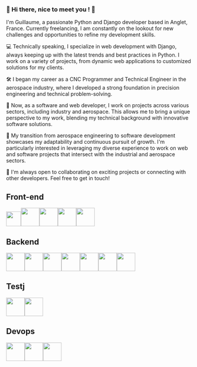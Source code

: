 ### 👋 Hi there, nice to meet you ! 👋

I'm Guillaume, a passionate Python and Django developer based in Anglet, France. Currently freelancing, I am constantly on the lookout for new challenges and opportunities to refine my development skills.

💻 Technically speaking, I specialize in web development with Django, always keeping up with the latest trends and best practices in Python. I work on a variety of projects, from dynamic web applications to customized solutions for my clients.

🛠️ I began my career as a CNC Programmer and Technical Engineer in the aerospace industry, where I developed a strong foundation in precision engineering and technical problem-solving.

💼 Now, as a software and web developer, I work on projects across various sectors, including industry and aerospace. This allows me to bring a unique perspective to my work, blending my technical background with innovative software solutions.

🌟 My transition from aerospace engineering to software development showcases my adaptability and continuous pursuit of growth. I'm particularly interested in leveraging my diverse experience to work on web and software projects that intersect with the industrial and aerospace sectors.

🚀 I'm always open to collaborating on exciting projects or connecting with other developers. Feel free to get in touch!

## Front-end

<img src="https://cdn.jsdelivr.net/gh/devicons/devicon@latest/icons/javascript/javascript-original.svg" height="40"/><img src="https://cdn.jsdelivr.net/gh/devicons/devicon@latest/icons/html5/html5-original-wordmark.svg" height="50"/><img src="https://cdn.jsdelivr.net/gh/devicons/devicon@latest/icons/css3/css3-original-wordmark.svg" height="50"/><img src="https://cdn.jsdelivr.net/gh/devicons/devicon@latest/icons/bootstrap/bootstrap-original.svg" height="50" /><img src="https://cdn.jsdelivr.net/gh/devicons/devicon@latest/icons/webpack/webpack-original-wordmark.svg" height="50"/>

## Backend

<img src="https://cdn.jsdelivr.net/gh/devicons/devicon@latest/icons/python/python-original.svg" height="50"/><img src="https://cdn.jsdelivr.net/gh/devicons/devicon@latest/icons/django/django-plain.svg" height="50" /><img src="https://cdn.jsdelivr.net/gh/devicons/devicon@latest/icons/djangorest/djangorest-plain.svg" height="50"/><img src="https://cdn.jsdelivr.net/gh/devicons/devicon@latest/icons/postman/postman-original-wordmark.svg" height="50"/><img src="https://cdn.jsdelivr.net/gh/devicons/devicon@latest/icons/postgresql/postgresql-original-wordmark.svg" height="50"/><img src="https://cdn.jsdelivr.net/gh/devicons/devicon@latest/icons/rabbitmq/rabbitmq-original-wordmark.svg" height="50"/><img src="https://cdn.jsdelivr.net/gh/devicons/devicon@latest/icons/redis/redis-original-wordmark.svg" height="50"/>

## Testj

<img src="https://cdn.jsdelivr.net/gh/devicons/devicon@latest/icons/pytest/pytest-original-wordmark.svg" height="50"/><img src="https://cdn.jsdelivr.net/gh/devicons/devicon@latest/icons/selenium/selenium-original.svg" height="50"/>

## Devops

<img src="https://cdn.jsdelivr.net/gh/devicons/devicon@latest/icons/sentry/sentry-original-wordmark.svg" height="50"/><img src="https://cdn.jsdelivr.net/gh/devicons/devicon@latest/icons/docker/docker-original.svg" height="50"/><img src="https://cdn.jsdelivr.net/gh/devicons/devicon@latest/icons/circleci/circleci-plain-wordmark.svg" height="50"/>
